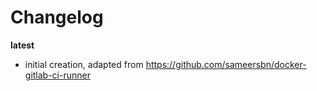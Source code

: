 # Changelog

**latest**
 - initial creation, adapted from https://github.com/sameersbn/docker-gitlab-ci-runner
